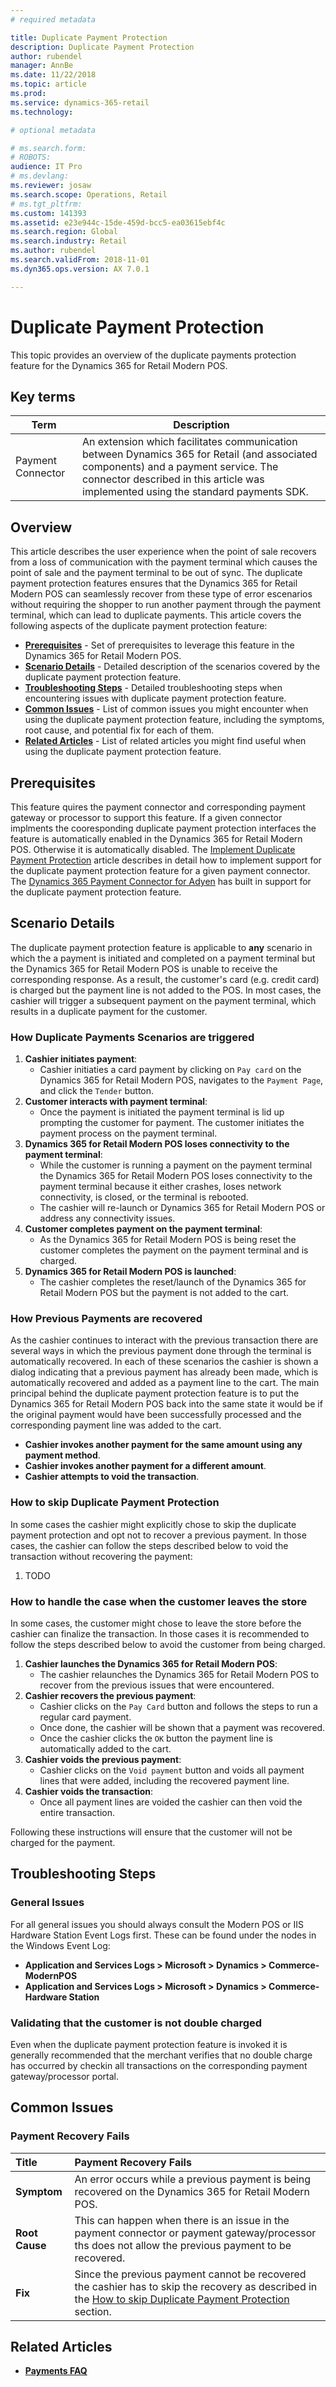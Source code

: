```yaml
---
# required metadata

title: Duplicate Payment Protection
description: Duplicate Payment Protection
author: rubendel
manager: AnnBe
ms.date: 11/22/2018
ms.topic: article
ms.prod: 
ms.service: dynamics-365-retail
ms.technology: 

# optional metadata

# ms.search.form: 
# ROBOTS: 
audience: IT Pro
# ms.devlang: 
ms.reviewer: josaw
ms.search.scope: Operations, Retail
# ms.tgt_pltfrm: 
ms.custom: 141393
ms.assetid: e23e944c-15de-459d-bcc5-ea03615ebf4c
ms.search.region: Global
ms.search.industry: Retail
ms.author: rubendel
ms.search.validFrom: 2018-11-01
ms.dyn365.ops.version: AX 7.0.1

---
```


# Duplicate Payment Protection
This topic provides an overview of the duplicate payments protection feature for the Dynamics 365 for Retail Modern POS.

## Key terms
| Term | Description | 
| --- | --- |
| Payment Connector |	An extension which facilitates communication between Dynamics 365 for Retail (and associated components) and a payment service. The connector described in this article was implemented using the standard payments SDK. |

## Overview
This article describes the user experience when the point of sale recovers from a loss of communication with the payment terminal which causes the point of sale and the payment terminal to be out of sync.
The duplicate payment protection features ensures that the Dynamics 365 for Retail Modern POS can seamlessly recover from these type of error escenarios without requiring the shopper to run another payment through the payment terminal, which can lead to duplicate payments. 
This article covers the following aspects of the duplicate payment protection feature:

- **[Prerequisites](#Prerequisites)** - Set of prerequisites to leverage this feature in the Dynamics 365 for Retail Modern POS.
- **[Scenario Details](#Scenario-Details)** - Detailed description of the scenarios covered by the duplicate payment protection feature.
- **[Troubleshooting Steps](#Troubleshooting-Steps)** - Detailed troubleshooting steps when encountering issues with duplicate payment protection feature.
- **[Common Issues](#Common-Issues)** - List of common issues you might encounter when using the duplicate payment protection feature, including the symptoms, root cause, and potential fix for each of them.
- **[Related Articles](#Related-Articles)** - List of related articles you might find useful when using the duplicate payment protection feature.

## Prerequisites
This feature quires the payment connector and corresponding payment gateway or processor to support this feature. 
If a given connector implments the cooresponding duplicate payment protection interfaces the feature is automatically enabled in the Dynamics 365 for Retail Modern POS.
Otherwise it is automatically disabled. 
The [Implement Duplicate Payment Protection](TODO) article describes in detail how to implement support for the duplicate payment protection feature for a given payment connector.
The [Dynamics 365 Payment Connector for Adyen](TODO) has built in support for the duplicate payment protection feature.

## Scenario Details
The duplicate payment protection feature is applicable to **any** scenario in which the a payment is initiated and completed on a payment terminal but the Dynamics 365 for Retail Modern POS is unable to receive the corresponding response. 
As a result, the customer's card (e.g. credit card) is charged but the payment line is not added to the POS. 
In most cases, the cashier will trigger a subsequent payment on the payment terminal, which results in a duplicate payment for the customer.

### How Duplicate Payments Scenarios are triggered
1. **Cashier initiates payment**:
    - Cashier initiaties a card payment by clicking on `Pay card` on the Dynamics 365 for Retail Modern POS, navigates to the `Payment Page`, and click the `Tender` button.
2. **Customer interacts with payment terminal**:
    - Once the payment is initiated the payment terminal is lid up prompting the customer for payment. The customer initiates the payment process on the payment terminal. 
3. **Dynamics 365 for Retail Modern POS loses connectivity to the payment terminal**:
    - While the customer is running a payment on the payment terminal the Dynamics 365 for Retail Modern POS loses connectivity to the payment terminal because it either crashes, loses network connectivity, is closed, or the terminal is rebooted.
    - The cashier will re-launch or Dynamics 365 for Retail Modern POS or address any connectivity issues.
4. **Customer completes payment on the payment terminal**:
    - As the Dynamics 365 for Retail Modern POS is being reset the customer completes the payment on the payment terminal and is charged.
5. **Dynamics 365 for Retail Modern POS is launched**:
    - The cashier completes the reset/launch of the Dynamics 365 for Retail Modern POS but the payment is not added to the cart.

### How Previous Payments are recovered
As the cashier continues to interact with the previous transaction there are several ways in which the previous payment done through the terminal is automatically recovered.
In each of these scenarios the cashier is shown a dialog indicating that a previous payment has already been made, which is automatically recovered and added as a payment line to the cart.
The main principal behind the duplicate payment protection feature is to put the Dynamics 365 for Retail Modern POS back into the same state it would be if the original payment would have been successfully processed and the corresponding payment line was added to the cart.

- **Cashier invokes another payment for the same amount using any payment method**.
- **Cashier invokes another payment for a different amount**.
- **Cashier attempts to void the transaction**.

### How to skip Duplicate Payment Protection
In some cases the cashier might explicitly chose to skip the duplicate payment protection and opt not to recover a previous payment.
In those cases, the cashier can follow the steps described below to void the transaction without recovering the payment:

1. TODO

### How to handle the case when the customer leaves the store
In some cases, the customer might chose to leave the store before the cashier can finalize the transaction. 
In those cases it is recommended to follow the steps described below to avoid the customer from being charged.

1. **Cashier launches the Dynamics 365 for Retail Modern POS**:
    - The cashier relaunches the Dynamics 365 for Retail Modern POS to recover from the previous issues that were encountered.
2. **Cashier recovers the previous payment**:
    - Cashier clicks on the `Pay Card` button and follows the steps to run a regular card payment. 
    - Once done, the cashier will be shown that a payment was recovered.
    - Once the cashier clicks the `OK` button the payment line is automatically added to the cart.
3. **Cashier voids the previous payment**:
    - Cashier clicks on the `Void payment` button and voids all payment lines that were added, including the recovered payment line.
4. **Cashier voids the transaction**:
    - Once all payment lines are voided the cashier can then void the entire transaction.
  
Following these instructions will ensure that the customer will not be charged for the payment.

## Troubleshooting Steps

### General Issues
For all general issues you should always consult the Modern POS or IIS Hardware Station Event Logs first. These can be found under the nodes in the Windows Event Log:
  - **Application and Services Logs > Microsoft > Dynamics > Commerce-ModernPOS**
  - **Application and Services Logs > Microsoft > Dynamics > Commerce-Hardware Station**

### Validating that the customer is not double charged
Even when the duplicate payment protection feature is invoked it is generally recommended that the merchant verifies that no double charge has occurred by checkin all transactions on the corresponding payment gateway/processor portal.

## Common Issues

### Payment Recovery Fails
| Title | Payment Recovery Fails |
| :-- | :-- |
| **Symptom** | An error occurs while a previous payment is being recovered on the Dynamics 365 for Retail Modern POS. |
| **Root Cause** | This can happen when there is an issue in the payment connector or payment gateway/processor ths does not allow the previous payment to be recovered. |
| **Fix** | Since the previous payment cannot be recovered the cashier has to skip the recovery as described in the [How to skip Duplicate Payment Protection](#How-to-skip-Duplicate-Payment-Protection) section. | 

## Related Articles
- **[Payments FAQ](https://docs.microsoft.com/en-us/dynamics365/unified-operations/retail/dev-itpro/payments-retail)**

